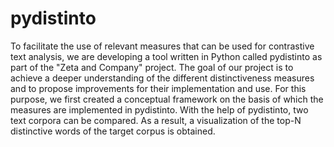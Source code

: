 # pydistinto

To facilitate the use of relevant measures that can be used for contrastive text analysis, we are developing a tool written in Python called pydistinto as part of the "Zeta and Company" project. The goal of our project is to achieve a deeper understanding of the different distinctiveness measures and to propose improvements for their implementation and use. For this purpose, we first created a conceptual framework on the basis of which the measures are implemented in pydistinto. With the help of pydistinto, two text corpora can be compared. As a result, a visualization of the top-N distinctive words of the target corpus is obtained.
